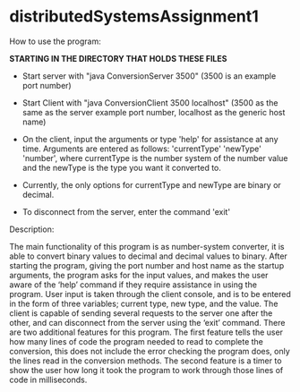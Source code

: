# distributedSystemsAssignment1
How to use the program:

   **STARTING IN THE DIRECTORY THAT HOLDS THESE FILES**

  - Start server with "java ConversionServer 3500"
    (3500 is an example port number)

  - Start Client with "java ConversionClient 3500 localhost"
    (3500 as the same as the server example port number, localhost as the generic host name)

  - On the client, input the arguments or type 'help' for assistance at any time.
    Arguments are entered as follows: 'currentType' 'newType' 'number', where currentType is the number system
      of the number value and the newType is the type you want it converted to.
  
  - Currently, the only options for currentType and newType are binary or decimal.

  - To disconnect from the server, enter the command 'exit' 
 

Description:

The main functionality of this program is as number-system converter, it is able to convert binary values to decimal and decimal values to binary. After starting the program,
giving the port number and host name as the startup arguments, the program asks for the input values, and makes the user aware of the ‘help’ command if they require assistance in
using the program. User input is taken through the client console, and is to be entered in the form of three variables; current type, new type, and the value. The client is
capable of sending several requests to the server one after the other, and can disconnect from the server using the ‘exit’ command. There are two additional features for this
program. The first feature tells the user how many lines of code the program needed to read to complete the conversion, this does not include the error checking the program does,
only the lines read in the conversion methods. The second feature is a timer to show the user how long it took the program to work through those lines of code in milliseconds.
